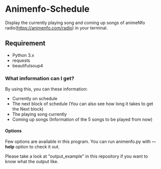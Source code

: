 # Animenfo-Schedule
Display the currently playing song and coming up songs of animeNfo radio(https://animenfo.com/radio) in your terminal.

## Requirement
- Python 3.x
- requests  
- beautifulsoup4

### What imformation can I get?
By using this, you can these information:  
 - Currently on schedule  
 - The next block of schedule (You can also see how long it takes to get the Next block)  
 - The playing song currently
 - Coming up songs (Information of  the 5 songs to be played from now)  
 
 #### Options
 Few options are available in this program. You can run animenfo.py with <b>--help</b> option to check it out.
 
 Please take a look at "output_example" in this repository if you want to know what the output like.
